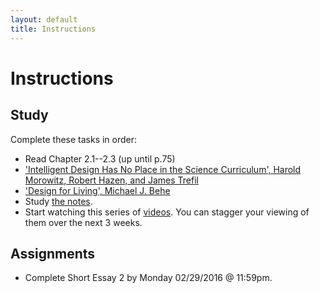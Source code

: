 ```yaml
---
layout: default
title: Instructions
---
```



# Instructions #


## Study

Complete these tasks in order:

+ Read Chapter 2.1--2.3 (up until p.75)
+ ['Intelligent Design Has No Place in the Science Curriculum', Harold Morowitz, Robert Hazen, and James Trefil](/Teaching/Examined/God/Intel.pdf)
+ ['Design for Living', Michael J. Behe](/Teaching/Examined/God/Des.pdf)
+ Study [the notes](/Teaching/Examined/God/Handout1). 
+ Start watching this series of [videos](https://www.youtube.com/playlist?list=PLtKNX4SfKpzUPEsH9rswhJDwKp0oU40Xo). You can stagger your viewing of them over the next 3 weeks. 


## Assignments

+ Complete Short Essay 2 by Monday 02/29/2016 @ 11:59pm.
